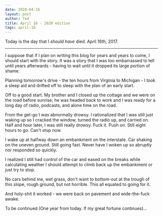 ```yaml
---
date: 2020-04-16
layout: post
author: Ted
title: April 16 - 2020 edition
tags: april-16
---
```

Today is the day that I _should have_ died. April 16th, 2017.

---

I suppose that if I plan on writing this blog for years and years to come, I should start with the story. It was a story that I was too embarrassed to tell until years afterwards - having to wait until it dropped its large portion of shame.

Planning tomorrow's drive - the ten hours from Virginia to Michigan - I took a sleep aid and drifted off to sleep with the plan of an early start.

Off to a good start. My brother and I closed up the cottage and we were on the road before sunrise; he was headed back to work and I was ready for a long day of radio, podcasts, and alone time on the road.

From the get-go I was abnormally drowsy. I rationalized that I was still just waking up so I cracked the window, turned the radio up, and carried on. Half and hour later, I was still really drowsy. Fuck it. Push on. Still eight hours to go. Can't stop now.

I wake up at halfway down an embankment on the interstate. Car shaking on the uneven ground. Still going fast. Never have I woken up so abruptly nor responded so quickly.

I realized I still had control of the car and eased on the breaks while calculating weather I should attempt to climb back up the embankment or just try to stop.

No cars behind me, wet grass, don't want to bottom-out at the trough of this slope, rough ground, but not horrible. This all equated to going for it.

And holy-shit it worked - we were back on pavement and wide-the-fuck awake.

To be continued (One year from today. If my great fortune continues)...  
